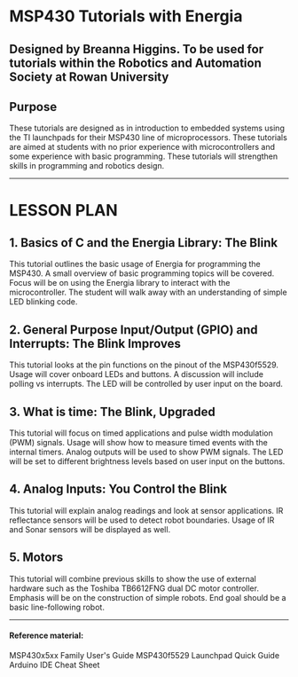 # MSP430 Tutorials with Energia
Designed by Breanna Higgins. To be used for tutorials within the Robotics and Automation Society at Rowan University
---

## Purpose

These tutorials are designed as in introduction to embedded systems using the TI launchpads for their MSP430 line of microprocessors. These tutorials are aimed at students with no prior experience with microcontrollers and some experience with basic programming. These tutorials will strengthen skills in programming and robotics design.

---

# LESSON PLAN

## 1. Basics of C and the Energia Library: The Blink

This tutorial outlines the basic usage of Energia for programming the MSP430. A small overview of basic programming topics will be covered. Focus will be on using the Energia library to interact with the microcontroller. The student will walk away with an understanding of simple LED blinking code.

## 2. General Purpose Input/Output (GPIO) and Interrupts: The Blink Improves

This tutorial looks at the pin functions on the pinout of the MSP430f5529. Usage will cover onboard LEDs and buttons. A discussion will include polling vs interrupts. The LED will be controlled by user input on the board.

## 3. What is time: The Blink, Upgraded

This tutorial will focus on timed applications and pulse width modulation (PWM) signals. Usage will show how to measure timed events with the internal timers. Analog outputs will be used to show PWM signals. The LED will be set to different brightness levels based on user input on the buttons.

## 4. Analog Inputs: You Control the Blink

This tutorial will explain analog readings and look at sensor applications. IR reflectance sensors will be used to detect robot boundaries. Usage of IR and Sonar sensors will be displayed as well.

## 5. Motors

This tutorial will combine previous skills to show the use of external hardware such as the Toshiba TB6612FNG dual DC motor controller. Emphasis will be on the construction of simple robots. End goal should be a basic line-following robot.

---
#### Reference material:
<a src="http://www.ti.com/lit/ug/slau208p/slau208p.pdf">MSP430x5xx Family User's Guide</a>
<a src="http://www.ti.com/lit/ml/slau536/slau536.pdf">MSP430f5529 Launchpad Quick Guide</a>
<a src="https://dlnmh9ip6v2uc.cloudfront.net/learn/materials/8/Arduino_Cheat_Sheet.pdf">Arduino IDE Cheat Sheet</a>